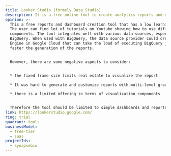 ```yaml
---
title: Looker Studio (formely Data Studio)
description: It is a free online tool to create analytics reports and dashboards.
opinion: >-
  This a free reports and dashboard creation tool that has a low learning curve.
  The user can find lot of tutorials on Youtube showing how to use different
  components. The tool integrates well with various data sources, especially
  BigQuery. When used with BigQuery, the data source provider could create a BI
  Engine in Google Cloud that can take the load of executing BigQuery jobs and
  faster the generation of the reports.


  However, there are some negative aspects to consider:


  * the fixed frame size limits real estate to visualize the report

  * It was hard to generate and customize reports with multi-level groups

  * there is a limited offering in terms of visualization components


  Therefore the tool should be limited to simple dashboards and reports that do not require complex join/grouping.
link: https://lookerstudio.google.com/
ring: trial
quadrant: tools
businessModel:
  - free-tier
  - saas
projectIds:
  - synapsebio
---
```

